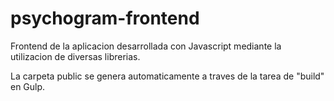 # psychogram-frontend
Frontend de la aplicacion desarrollada con Javascript mediante la utilizacion de diversas librerias.

La carpeta public se genera automaticamente a traves de la tarea de "build" en Gulp.
